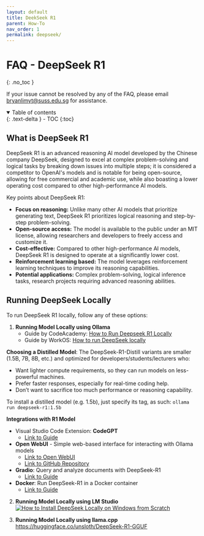 ```yaml
---
layout: default
title: DeekSeek R1
parent: How-To
nav_order: 1
permalink: deepseek/
---
```


# FAQ - DeepSeek R1
{: .no_toc }

If your issue cannot be resolved by any of the FAQ, please email <bryanlimyt@suss.edu.sg> for assistance. <!-- <vlisupport@suss.edu.sg> -->

<details open markdown="block">
  <summary>
    Table of contents
  </summary>
  {: .text-delta }
- TOC
{:toc}
</details>

## What is DeepSeek R1
DeepSeek R1 is an advanced reasoning AI model developed by the Chinese company DeepSeek, designed to excel at complex problem-solving and logical tasks by breaking down issues into multiple steps; it is considered a competitor to OpenAI's models and is notable for being open-source, allowing for free commercial and academic use, while also boasting a lower operating cost compared to other high-performance AI models. 

Key points about DeepSeek R1:
- **Focus on reasoning:** Unlike many other AI models that prioritize generating text, DeepSeek R1 prioritizes logical reasoning and step-by-step problem-solving. 
- **Open-source access:** The model is available to the public under an MIT license, allowing researchers and developers to freely access and customize it. 
- **Cost-effective:** Compared to other high-performance AI models, DeepSeek R1 is designed to operate at a significantly lower cost. 
- **Reinforcement learning based:** The model leverages reinforcement learning techniques to improve its reasoning capabilities. 
- **Potential applications:** Complex problem-solving, logical inference tasks, research projects requiring advanced reasoning abilities. 

## Running DeepSeek Locally
To run DeepSeek R1 locally, follow any of these options:
1. **Running Model Locally using Ollama**
    - Guide by CodeAcademy: [How to Run Deepseek R1 Locally](https://www.codecademy.com/article/how-to-run-deepseek-r-1-locally)
    - Guide by WorkOS: [How to run DeepSeek locally](https://workos.com/blog/how-to-run-deepseek-r1-locally)

  **Choosing a Distilled Model**: The DeepSeek-R1-Distill variants are smaller (1.5B, 7B, 8B, etc.) and optimized for developers/students/lecturers who: 
  - Want lighter compute requirements, so they can run models on less-powerful machines. 
  - Prefer faster responses, especially for real-time coding help. 
  - Don’t want to sacrifice too much performance or reasoning capability.
  
  To install a distilled model (e.g. 1.5b), just specify its tag, as such: 
  `ollama run deepseek-r1:1.5b`

  **Integrations with R1 Model**
  - Visual Studio Code Extension: **CodeGPT**
    - [Link to Guide](https://x.com/dani_avila7/status/1884041492697600173)
  - **Open WebUI** - Simple web-based interface for interacting with Ollama models 
    - [Link to Open WebUI](https://openwebui.com/)
    - [Link to GitHub Repository](https://github.com/open-webui/open-webui)
  - **Gradio**: Query and analyze documents with DeepSeek-R1
    - [Link to Guide](https://www.datacamp.com/tutorial/deepseek-r1-ollama#running-a-local-gradio-app-for-rag-with-deepseek-r1)
  - **Docker**: Run DeepSeek-R1 in a Docker container
    - [Link to Guide](https://medium.com/@nirajranasinghe/running-deepseek-r1-locally-with-ollama-and-docker-9b2b7d05607a)

2. **Running Model Locally using LM Studio**
[![How to Install DeepSeek Locally on Windows from Scratch
](https://img.youtube.com/vi/G5BDBYQAJEs/0.jpg)](https://www.youtube.com/watch?v=G5BDBYQAJEs)

3. **Running Model Locally using llama.cpp**
https://huggingface.co/unsloth/DeepSeek-R1-GGUF

